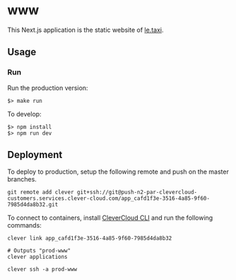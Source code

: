# www

This Next.js application is the static website of [le.taxi](https://le.taxi).

## Usage

### Run

Run the production version:

```
$> make run
```

To develop:

```
$> npm install
$> npm run dev
```

## Deployment


To deploy to production, setup the following remote and push on the master branches.

```
git remote add clever git+ssh://git@push-n2-par-clevercloud-customers.services.clever-cloud.com/app_cafd1f3e-3516-4a85-9f60-7985d4da8b32.git
```

To connect to containers, install [CleverCloud CLI](https://www.clever-cloud.com/doc/reference/clever-tools/getting_started/) and run the following commands:

```
clever link app_cafd1f3e-3516-4a85-9f60-7985d4da8b32

# Outputs "prod-www"
clever applications

clever ssh -a prod-www
```
